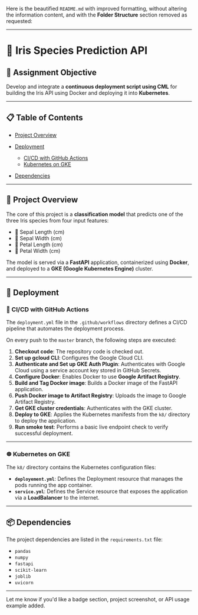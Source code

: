 Here is the beautified `README.md` with improved formatting, without altering the information content, and with the **Folder Structure** section removed as requested:

---

# 🌸 Iris Species Prediction API

## 🎯 Assignment Objective

Develop and integrate a **continuous deployment script using CML** for building the Iris API using Docker and deploying it into **Kubernetes**.

---

## 📋 Table of Contents

* [Project Overview](#project-overview)
* [Deployment](#deployment)

  * [CI/CD with GitHub Actions](#cicd-with-github-actions)
  * [Kubernetes on GKE](#kubernetes-on-gke)
* [Dependencies](#dependencies)

---

## 📌 Project Overview

The core of this project is a **classification model** that predicts one of the three Iris species from four input features:

* 🌱 Sepal Length (cm)
* 🌿 Sepal Width (cm)
* 🌺 Petal Length (cm)
* 🌸 Petal Width (cm)

The model is served via a **FastAPI** application, containerized using **Docker**, and deployed to a **GKE (Google Kubernetes Engine)** cluster.

---

## 🚀 Deployment

### 🔄 CI/CD with GitHub Actions

The `deployment.yml` file in the `.github/workflows` directory defines a CI/CD pipeline that automates the deployment process.

On every push to the `master` branch, the following steps are executed:

1. **Checkout code**: The repository code is checked out.
2. **Set up gcloud CLI**: Configures the Google Cloud CLI.
3. **Authenticate and Set up GKE Auth Plugin**: Authenticates with Google Cloud using a service account key stored in GitHub Secrets.
4. **Configure Docker**: Enables Docker to use **Google Artifact Registry**.
5. **Build and Tag Docker image**: Builds a Docker image of the FastAPI application.
6. **Push Docker image to Artifact Registry**: Uploads the image to Google Artifact Registry.
7. **Get GKE cluster credentials**: Authenticates with the GKE cluster.
8. **Deploy to GKE**: Applies the Kubernetes manifests from the `k8/` directory to deploy the application.
9. **Run smoke test**: Performs a basic live endpoint check to verify successful deployment.

---

### ☸️ Kubernetes on GKE

The `k8/` directory contains the Kubernetes configuration files:

* **`deployement.yml`**: Defines the Deployment resource that manages the pods running the app container.
* **`service.yml`**: Defines the Service resource that exposes the application via a **LoadBalancer** to the internet.

---

## 📦 Dependencies

The project dependencies are listed in the `requirements.txt` file:

* `pandas`
* `numpy`
* `fastapi`
* `scikit-learn`
* `joblib`
* `uvicorn`

---

Let me know if you'd like a badge section, project screenshot, or API usage example added.

